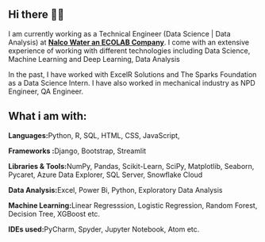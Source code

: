 ## Hi there 👋🏻

I am currently working as a Technical Engineer (Data Science | Data Analysis) at <a href="https://www.ecolab.com/nalco-water" target="_blank"><strong>Nalco Water an ECOLAB Company</strong></a>. I come with an extensive experience of working with different technologies including Data Science, Machine Learning and Deep Learning, Data Analysis

In the past, I have worked with ExcelR Solutions and The Sparks Foundation as a Data Science Intern. I have also worked in mechanical industry as NPD Engineer, QA Engineer.

## What i am with:

<strong>Languages:</strong>Python, R, SQL, HTML, CSS, JavaScript, 

<strong>Frameworks :</strong>Django, Bootstrap, Streamlit

<strong>Libraries & Tools:</strong>NumPy, Pandas, Scikit-Learn, SciPy, Matplotlib, Seaborn, Pycaret, Azure Data Explorer, SQL Server, Snowflake Cloud

<strong>Data Analysis:</strong>Excel, Power Bi, Python, Exploratory Data Analysis

<strong>Machine Learning:</strong>Linear Regresssion, Logistic Regression, Random Forest, Decision Tree, XGBoost etc.

<strong>IDEs used:</strong>PyCharm, Spyder, Jupyter Notebook, Atom etc.

